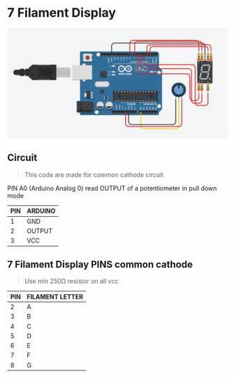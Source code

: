 # 7 Filament Display

<p align="center">
  <a href="https://oficialexdev.github.io/portifolio/#/" target="_blank"><img src=".example.png" width="1257" alt="example" /></a>
</p>

## Circuit
> This code are made for common cathode circuit

PIN A0 (Arduino Analog 0) read OUTPUT of a potentiometer in pull down mode

| PIN   | ARDUINO       |  
| :---------- | :--------- |  
| 1| GND |  
| 2| OUTPUT |  
| 3| VCC |   

## 7 Filament Display PINS common cathode

> Use min 250Ω resistor on all vcc

| PIN   | FILAMENT LETTER       |  
| :---------- | :--------- |  
| 2| A |  
| 3| B |  
| 4| C |  
| 5| D |  
| 6| E |  
| 7| F |  
| 8| G | 
